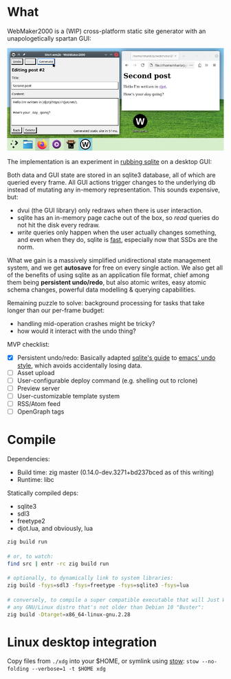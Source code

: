 
# What

WebMaker2000 is a (WIP) cross-platform static site generator with an
unapologetically spartan GUI:

![](screenshot.webp)

The implementation is an experiment in [rubbing sqlite][1] on a desktop GUI:

Both data and GUI state are stored in an sqlite3 database, all of which are
queried every frame. All GUI actions trigger changes to the underlying db
instead of mutating any in-memory representation. This sounds expensive, but:

- dvui (the GUI library) only redraws when there is user interaction.
- sqlite has an in-memory page cache out of the box, so _read_ queries do not
  hit the disk every redraw.
- _write_ queries only happen when the user actually changes something, and
  even when they do, sqlite is [fast][3], especially now that SSDs are the norm.

What we gain is a massively simplified unidirectional state management system,
and we get **autosave** for free on every single action. We also get all of the
benefits of using sqlite as an application file format, chief among them being
**persistent undo/redo**, but also atomic writes, easy atomic schema changes,
powerful data modelling & querying capabilities.

Remaining puzzle to solve: background processing for tasks that take longer than
our per-frame budget:

- handling mid-operation crashes might be tricky?
- how would it interact with the undo thing?

MVP checklist:

- [x] Persistent undo/redo: Basically adapted [sqlite's guide][undo] to
  [emacs' undo style][emacs], which avoids accidentally losing data.
- [ ] Asset upload
- [ ] User-configurable deploy command (e.g. shelling out to rclone)
- [ ] Preview server
- [ ] User-customizable template system
- [ ] RSS/Atom feed
- [ ] OpenGraph tags

# Compile

Dependencies:

- Build time: zig master (0.14.0-dev.3271+bd237bced as of this writing)
- Runtime: libc

Statically compiled deps:

- sqlite3
- sdl3
- freetype2
- djot.lua, and obviously, lua


```sh
zig build run

# or, to watch:
find src | entr -rc zig build run

# optionally, to dynamically link to system libraries:
zig build -fsys=sdl3 -fsys=freetype -fsys=sqlite3 -fsys=lua

# conversely, to compile a super compatible executable that will Just Work on
# any GNU/Linux distro that's not older than Debian 10 "Buster":
zig build -Dtarget=x86_64-linux-gnu.2.28
```

# Linux desktop integration

Copy files from `./xdg` into your $HOME, or symlink using [stow][stow]:
`stow --no-folding --verbose=1 -t $HOME xdg`

[1]: https://www.hytradboi.com/2022/building-data-centric-apps-with-a-reactive-relational-database
[3]: https://www.sqlite.org/faq.html#q19
[stow]: https://www.gnu.org/software/stow/
[undo]: https://www.sqlite.org/undoredo.html
[emacs]: https://www.gnu.org/software/emacs/manual/html_node/emacs/Undo.html
